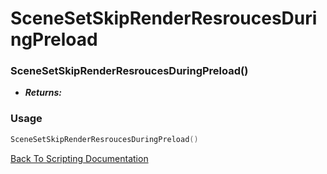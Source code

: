 # SceneSetSkipRenderResroucesDuringPreload

### SceneSetSkipRenderResroucesDuringPreload()
- ***Returns:*** 

### Usage

```Lua
SceneSetSkipRenderResroucesDuringPreload()
```


[Back To Scripting Documentation](../README.md)
